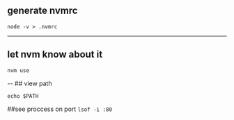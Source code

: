 ## generate nvmrc

`node -v > .nvmrc`

---

## let nvm know about it

`nvm use`

-- ## view path

`echo $PATH`

##see proccess on port 
`lsof -i :80`
